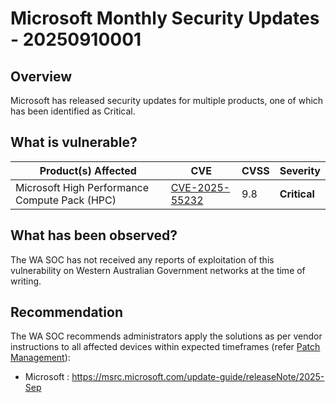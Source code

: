 # Microsoft Monthly Security Updates - 20250910001

## Overview

Microsoft has released security updates for multiple products, one of which has been identified as Critical.

## What is vulnerable?

| Product(s) Affected                           | CVE                                                               | CVSS | Severity     |
| --------------------------------------------- | ----------------------------------------------------------------- | ---- | ------------ |
| Microsoft High Performance Compute Pack (HPC) | [CVE-2025-55232](https://nvd.nist.gov/vuln/detail/CVE-2025-55232) | 9.8  | **Critical** |

## What has been observed?

The WA SOC has not received any reports of exploitation of this vulnerability on Western Australian Government networks at the time of writing.

## Recommendation

The WA SOC recommends administrators apply the solutions as per vendor instructions to all affected devices within expected timeframes (refer [Patch Management](../guidelines/patch-management.md)):

- Microsoft : <https://msrc.microsoft.com/update-guide/releaseNote/2025-Sep>
